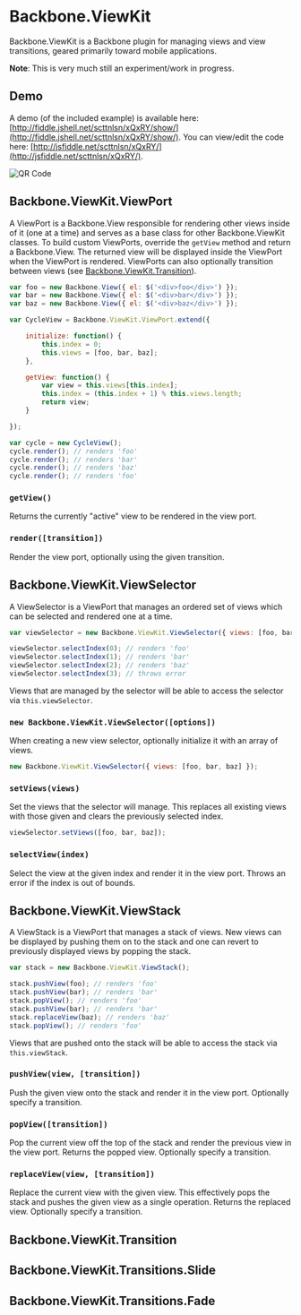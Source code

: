 Backbone.ViewKit
===

Backbone.ViewKit is a Backbone plugin for managing views and view transitions, geared primarily toward mobile applications.

**Note**: This is very much still an experiment/work in progress.

## Demo

A demo (of the included example) is available here: [http://fiddle.jshell.net/scttnlsn/xQxRY/show/](http://fiddle.jshell.net/scttnlsn/xQxRY/show/).  You can view/edit the code here: [http://jsfiddle.net/scttnlsn/xQxRY/](http://jsfiddle.net/scttnlsn/xQxRY/).

![QR Code](http://chart.apis.google.com/chart?cht=qr&chs=150x150&chl=http://fiddle.jshell.net/scttnlsn/xQxRY/show/)

## Backbone.ViewKit.ViewPort

A ViewPort is a Backbone.View responsible for rendering other views inside of it (one at a time) and serves as a base class for other Backbone.ViewKit classes.  To build custom ViewPorts, override the `getView` method and return a Backbone.View.  The returned view will be displayed inside the ViewPort when the ViewPort is rendered.  ViewPorts can also optionally transition between views (see [Backbone.ViewKit.Transition](https://github.com/scttnlsn/backbone.viewkit#backboneviewkittransition)).

```javascript
var foo = new Backbone.View({ el: $('<div>foo</div>') });
var bar = new Backbone.View({ el: $('<div>bar</div>') });
var baz = new Backbone.View({ el: $('<div>baz</div>') });

var CycleView = Backbone.ViewKit.ViewPort.extend({

    initialize: function() {
        this.index = 0;
        this.views = [foo, bar, baz];
    },

    getView: function() {
        var view = this.views[this.index];
        this.index = (this.index + 1) % this.views.length;
        return view;
    }

});

var cycle = new CycleView();
cycle.render(); // renders 'foo'
cycle.render(); // renders 'bar'
cycle.render(); // renders 'baz'
cycle.render(); // renders 'foo'
```

### `getView()`

Returns the currently "active" view to be rendered in the view port.

### `render([transition])`

Render the view port, optionally using the given transition.

## Backbone.ViewKit.ViewSelector

A ViewSelector is a ViewPort that manages an ordered set of views which can be selected and rendered one at a time.

```javascript
var viewSelector = new Backbone.ViewKit.ViewSelector({ views: [foo, bar, baz] });

viewSelector.selectIndex(0); // renders 'foo'
viewSelector.selectIndex(1); // renders 'bar'
viewSelector.selectIndex(2); // renders 'baz'
viewSelector.selectIndex(3); // throws error
```

Views that are managed by the selector will be able to access the selector via `this.viewSelector`.

### `new Backbone.ViewKit.ViewSelector([options])`

When creating a new view selector, optionally initialize it with an array of views.

```javascript
new Backbone.ViewKit.ViewSelector({ views: [foo, bar, baz] });
```

### `setViews(views)`

Set the views that the selector will manage.  This replaces all existing views with those given and clears the previously selected index.

```javascript
viewSelector.setViews([foo, bar, baz]);
```

### `selectView(index)`

Select the view at the given index and render it in the view port.  Throws an error if the index is out of bounds.

## Backbone.ViewKit.ViewStack

A ViewStack is a ViewPort that manages a stack of views.  New views can be displayed by pushing them on to the stack and one can revert to previously displayed views by popping the stack.

```javascript
var stack = new Backbone.ViewKit.ViewStack();

stack.pushView(foo); // renders 'foo'
stack.pushView(bar); // renders 'bar'
stack.popView(); // renders 'foo'
stack.pushView(bar); // renders 'bar'
stack.replaceView(baz); // renders 'baz'
stack.popView(); // renders 'foo'
```

Views that are pushed onto the stack will be able to access the stack via `this.viewStack`.

### `pushView(view, [transition])`

Push the given view onto the stack and render it in the view port.  Optionally specify a transition.

### `popView([transition])`

Pop the current view off the top of the stack and render the previous view in the view port.  Returns the popped view.  Optionally specify a transition.

### `replaceView(view, [transition])`

Replace the current view with the given view.  This effectively pops the stack and pushes the given view as a single operation.  Returns the replaced view.  Optionally specify a transition.

## Backbone.ViewKit.Transition

## Backbone.ViewKit.Transitions.Slide

## Backbone.ViewKit.Transitions.Fade